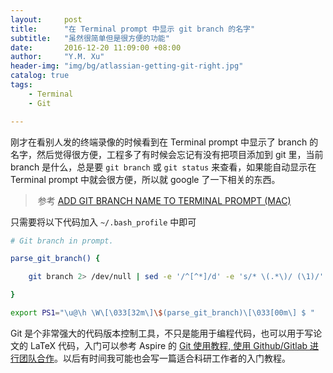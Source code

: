 ```yaml
---
layout:     post
title:      "在 Terminal prompt 中显示 git branch 的名字"
subtitle:   "虽然很简单但是很方便的功能"
date:       2016-12-20 11:09:00 +08:00
author:     "Y.M. Xu"
header-img: "img/bg/atlassian-getting-git-right.jpg"
catalog: true
tags:
    - Terminal
    - Git

---
```


刚才在看别人发的终端录像的时候看到在 Terminal prompt 中显示了 branch 的名字，然后觉得很方便，工程多了有时候会忘记有没有把项目添加到 git 里，当前 branch 是什么，总是要 `git branch` 或 `git status` 来查看，如果能自动显示在 Terminal prompt 中就会很方便，所以就 google 了一下相关的东西。

>  参考 [ADD GIT BRANCH NAME TO TERMINAL PROMPT (MAC)](http://mfitzp.io/article/add-git-branch-name-to-terminal-prompt-mac/)

只需要将以下代码加入 `~/.bash_profile` 中即可

```bash
# Git branch in prompt.

parse_git_branch() {

    git branch 2> /dev/null | sed -e '/^[^*]/d' -e 's/* \(.*\)/ (\1)/'

}

export PS1="\u@\h \W\[\033[32m\]\$(parse_git_branch)\[\033[00m\] $ "
```

Git 是个非常强大的代码版本控制工具，不只是能用于编程代码，也可以用于写论文的 LaTeX 代码，入门可以参考 Aspire 的 [Git 使用教程, 使用 Github/Gitlab 进行团队合作](https://pjw.io/article/2013/11/22/how-to-use-git-and-team-collaboration-with-github-gitlab/)。以后有时间我可能也会写一篇适合科研工作者的入门教程。